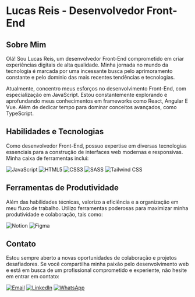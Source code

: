 # Lucas Reis - Desenvolvedor Front-End

## Sobre Mim

Olá! Sou Lucas Reis, um desenvolvedor Front-End comprometido em criar experiências digitais de alta qualidade. Minha jornada no mundo da tecnologia é marcada por uma incessante busca pelo aprimoramento constante e pelo domínio das mais recentes tendências e tecnologias.

Atualmente, concentro meus esforços no desenvolvimento Front-End, com especialização em JavaScript. Estou constantemente explorando e aprofundando meus conhecimentos em frameworks como React, Angular E Vue. Além de dedicar tempo para dominar conceitos avançados, como TypeScript.

## Habilidades e Tecnologias

Como desenvolvedor Front-End, possuo expertise em diversas tecnologias essenciais para a construção de interfaces web modernas e responsivas. Minha caixa de ferramentas inclui:

![JavaScript](https://img.shields.io/badge/JavaScript-000000?style=for-the-badge&logo=JavaScript&logoColor=white)
![HTML5](https://img.shields.io/badge/HTML5-000000?style=for-the-badge&logo=HTML5&logoColor=white)
![CSS3](https://img.shields.io/badge/CSS3-000000?style=for-the-badge&logo=CSS3&logoColor=white)
![SASS](https://img.shields.io/badge/SASS-000000?style=for-the-badge&logo=SASS&logoColor=white)
![Tailwind CSS](https://img.shields.io/badge/Tailwind_CSS-000000?style=for-the-badge&logo=Tailwind_CSS&logoColor=white)

## Ferramentas de Produtividade

Além das habilidades técnicas, valorizo a eficiência e a organização em meu fluxo de trabalho. Utilizo ferramentas poderosas para maximizar minha produtividade e colaboração, tais como:

![Notion](https://img.shields.io/badge/Notion-000000?style=for-the-badge&logo=Notion&logoColor=white)
![Figma](https://img.shields.io/badge/Figma-000000?style=for-the-badge&logo=Figma&logoColor=white)

## Contato

Estou sempre aberto a novas oportunidades de colaboração e projetos desafiadores. Se você compartilha minha paixão pelo desenvolvimento web e está em busca de um profissional comprometido e experiente, não hesite em entrar em contato:

[![Email](https://img.shields.io/badge/Email-000000?style=for-the-badge&logo=Gmail&logoColor=white)](mailto:lucasreisdeveloper@gmail.com)
[![LinkedIn](https://img.shields.io/badge/LinkedIn-000000?style=for-the-badge&logo=LinkedIn&logoColor=white)](https://www.linkedin.com/in/lucasreisv/)
[![WhatsApp](https://img.shields.io/badge/WhatsApp-000000?style=for-the-badge&logo=WhatsApp&logoColor=white)](https://wa.me/558186580542)
